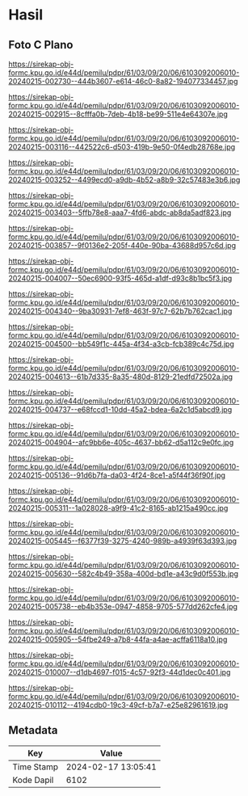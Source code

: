 # Hasil

## Foto C Plano

https://sirekap-obj-formc.kpu.go.id/e44d/pemilu/pdpr/61/03/09/20/06/6103092006010-20240215-002730--444b3607-e614-46c0-8a82-194077334457.jpg

https://sirekap-obj-formc.kpu.go.id/e44d/pemilu/pdpr/61/03/09/20/06/6103092006010-20240215-002915--8cfffa0b-7deb-4b18-be99-511e4e64307e.jpg

https://sirekap-obj-formc.kpu.go.id/e44d/pemilu/pdpr/61/03/09/20/06/6103092006010-20240215-003116--442522c6-d503-419b-9e50-0f4edb28768e.jpg

https://sirekap-obj-formc.kpu.go.id/e44d/pemilu/pdpr/61/03/09/20/06/6103092006010-20240215-003252--4499ecd0-a9db-4b52-a8b9-32c57483e3b6.jpg

https://sirekap-obj-formc.kpu.go.id/e44d/pemilu/pdpr/61/03/09/20/06/6103092006010-20240215-003403--5ffb78e8-aaa7-4fd6-abdc-ab8da5adf823.jpg

https://sirekap-obj-formc.kpu.go.id/e44d/pemilu/pdpr/61/03/09/20/06/6103092006010-20240215-003857--9f0136e2-205f-440e-90ba-43688d957c6d.jpg

https://sirekap-obj-formc.kpu.go.id/e44d/pemilu/pdpr/61/03/09/20/06/6103092006010-20240215-004007--50ec6900-93f5-465d-a1df-d93c8b1bc5f3.jpg

https://sirekap-obj-formc.kpu.go.id/e44d/pemilu/pdpr/61/03/09/20/06/6103092006010-20240215-004340--9ba30931-7ef8-463f-97c7-62b7b762cac1.jpg

https://sirekap-obj-formc.kpu.go.id/e44d/pemilu/pdpr/61/03/09/20/06/6103092006010-20240215-004500--bb549f1c-445a-4f34-a3cb-fcb389c4c75d.jpg

https://sirekap-obj-formc.kpu.go.id/e44d/pemilu/pdpr/61/03/09/20/06/6103092006010-20240215-004613--61b7d335-8a35-480d-8129-21edfd72502a.jpg

https://sirekap-obj-formc.kpu.go.id/e44d/pemilu/pdpr/61/03/09/20/06/6103092006010-20240215-004737--e68fccd1-10dd-45a2-bdea-6a2c1d5abcd9.jpg

https://sirekap-obj-formc.kpu.go.id/e44d/pemilu/pdpr/61/03/09/20/06/6103092006010-20240215-004904--afc9bb6e-405c-4637-bb62-d5a112c9e0fc.jpg

https://sirekap-obj-formc.kpu.go.id/e44d/pemilu/pdpr/61/03/09/20/06/6103092006010-20240215-005136--91d6b7fa-da03-4f24-8ce1-a5f44f36f90f.jpg

https://sirekap-obj-formc.kpu.go.id/e44d/pemilu/pdpr/61/03/09/20/06/6103092006010-20240215-005311--1a028028-a9f9-41c2-8165-ab1215a490cc.jpg

https://sirekap-obj-formc.kpu.go.id/e44d/pemilu/pdpr/61/03/09/20/06/6103092006010-20240215-005445--f6377f39-3275-4240-989b-a4939f63d393.jpg

https://sirekap-obj-formc.kpu.go.id/e44d/pemilu/pdpr/61/03/09/20/06/6103092006010-20240215-005630--582c4b49-358a-400d-bd1e-a43c9d0f553b.jpg

https://sirekap-obj-formc.kpu.go.id/e44d/pemilu/pdpr/61/03/09/20/06/6103092006010-20240215-005738--eb4b353e-0947-4858-9705-577dd262cfe4.jpg

https://sirekap-obj-formc.kpu.go.id/e44d/pemilu/pdpr/61/03/09/20/06/6103092006010-20240215-005905--54fbe249-a7b8-44fa-a4ae-acffa6118a10.jpg

https://sirekap-obj-formc.kpu.go.id/e44d/pemilu/pdpr/61/03/09/20/06/6103092006010-20240215-010007--d1db4697-f015-4c57-92f3-44d1dec0c401.jpg

https://sirekap-obj-formc.kpu.go.id/e44d/pemilu/pdpr/61/03/09/20/06/6103092006010-20240215-010112--4194cdb0-19c3-49cf-b7a7-e25e82961619.jpg


## Metadata

| Key        | Value               |
| ---------- | ------------------- |
| Time Stamp | 2024-02-17 13:05:41 |
| Kode Dapil | 6102                |



